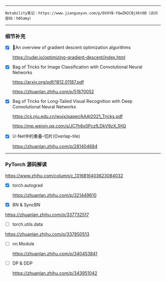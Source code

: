 ------



```
Notability笔记：https://www.jianguoyun.com/p/DVXYB-YQwZH2CBjXkt0D（访问密码：h05amy）
```



------



### 细节补充



- [x] An overview of gradient descent optimization algorithms

  https://ruder.io/optimizing-gradient-descent/index.html



- [x] Bag of Tricks for Image Classification with Convolutional Neural Networks

  https://arxiv.org/pdf/1812.01187.pdf

  https://zhuanlan.zhihu.com/p/51870052



- [x] Bag of Tricks for Long-Tailed Visual Recognition with Deep Convolutional Neural Networks

  https://cs.nju.edu.cn/wujx/paper/AAAI2021_Tricks.pdf

  https://mp.weixin.qq.com/s/JC7h6x0PczfLDkV9zX_1HQ



- [x] U-Net中的重叠-切片(Overlap-tile)

  https://zhuanlan.zhihu.com/p/281404684





------



### PyTorch 源码解读

https://www.zhihu.com/column/c_1316816403623084032



- [x] torch.autograd

  https://zhuanlan.zhihu.com/p/321449610

- [x]  BN & SyncBN

  https://zhuanlan.zhihu.com/p/337732517

- [ ]  torch.utils.data

  https://zhuanlan.zhihu.com/p/337850513

- [ ] nn.Module

  https://zhuanlan.zhihu.com/p/340453841

- [ ] DP & DDP

  https://zhuanlan.zhihu.com/p/343951042